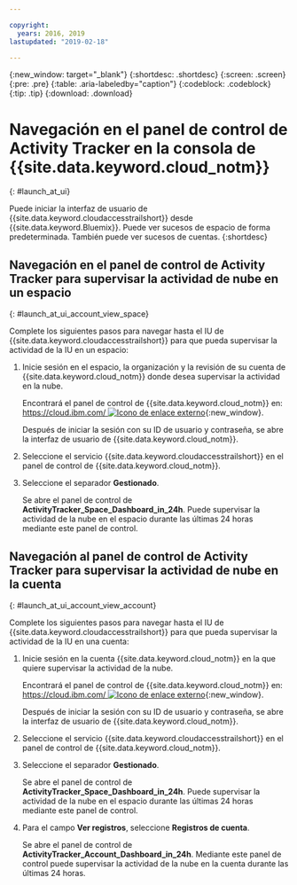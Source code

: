 ```yaml
---

copyright:
  years: 2016, 2019
lastupdated: "2019-02-18"

---
```


{:new_window: target="_blank"}
{:shortdesc: .shortdesc}
{:screen: .screen}
{:pre: .pre}
{:table: .aria-labeledby="caption"}
{:codeblock: .codeblock}
{:tip: .tip}
{:download: .download}



# Navegación en el panel de control de Activity Tracker en la consola de {{site.data.keyword.cloud_notm}}
{: #launch_at_ui}

Puede iniciar la interfaz de usuario de {{site.data.keyword.cloudaccesstrailshort}} desde {{site.data.keyword.Bluemix}}. Puede ver sucesos de espacio de forma predeterminada. También puede ver sucesos de cuentas.
{:shortdesc}
   

## Navegación en el panel de control de Activity Tracker para supervisar la actividad de nube en un espacio
{: #launch_at_ui_account_view_space}

Complete los siguientes pasos para navegar hasta el IU de {{site.data.keyword.cloudaccesstrailshort}} para que pueda supervisar la actividad de la IU en un espacio:

1. Inicie sesión en el espacio, la organización y la revisión de su cuenta de {{site.data.keyword.cloud_notm}} donde desea supervisar la actividad en la nube.

    Encontrará el panel de control de {{site.data.keyword.cloud_notm}} en: [https://cloud.ibm.com/ ![Icono de enlace externo](../../../icons/launch-glyph.svg "Icono de enlace externo")](https://cloud.ibm.com/){:new_window}.
    
	Después de iniciar la sesión con su ID de usuario y contraseña, se abre la interfaz de usuario de {{site.data.keyword.cloud_notm}}.

2. Seleccione el servicio {{site.data.keyword.cloudaccesstrailshort}} en el panel de control de {{site.data.keyword.cloud_notm}}. 
    
3. Seleccione el separador **Gestionado**.

    Se abre el panel de control de **ActivityTracker_Space_Dashboard_in_24h**. Puede supervisar la actividad de la nube en el espacio durante las últimas 24 horas mediante este panel de control. 


## Navegación al panel de control de Activity Tracker para supervisar la actividad de nube en la cuenta
{: #launch_at_ui_account_view_account}

Complete los siguientes pasos para navegar hasta el IU de {{site.data.keyword.cloudaccesstrailshort}} para que pueda supervisar la actividad de la IU en una cuenta:

1. Inicie sesión en la cuenta {{site.data.keyword.cloud_notm}} en la que quiere supervisar la actividad de la nube.

    Encontrará el panel de control de {{site.data.keyword.cloud_notm}} en: [https://cloud.ibm.com/ ![Icono de enlace externo](../../../icons/launch-glyph.svg "Icono de enlace externo")](https://cloud.ibm.com/){:new_window}.
    
	Después de iniciar la sesión con su ID de usuario y contraseña, se abre la interfaz de usuario de {{site.data.keyword.cloud_notm}}.

2. Seleccione el servicio {{site.data.keyword.cloudaccesstrailshort}} en el panel de control de {{site.data.keyword.cloud_notm}}. 
    
3. Seleccione el separador **Gestionado**.

    Se abre el panel de control de **ActivityTracker_Space_Dashboard_in_24h**. Puede supervisar la actividad de la nube en el espacio durante las últimas 24 horas mediante este panel de control. 

4. Para el campo **Ver registros**, seleccione **Registros de cuenta**.

    Se abre el panel de control de **ActivityTracker_Account_Dashboard_in_24h**. Mediante este panel de control puede supervisar la actividad de la nube en la cuenta durante las últimas 24 horas.
